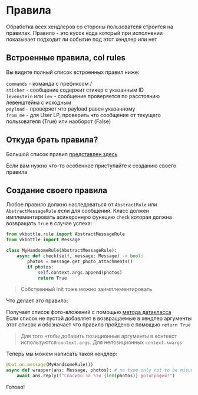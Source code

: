 # Правила

Обработка всех хендлеров со стороны пользователя строится на правилах. Правило - это кусок кода который при исполнении показывает подходит ли событие под этот хендлер или нет

## Встроенные правила, col rules

Вы видите полный список встроенных правил ниже:

`commands` - команда с префиксом /  
`sticker` - сообщение содержит стикер с указанным ID  
`levenstein` или `lev` - сообщение проверяется по расстоянию левенштейна с исходным  
`payload` - проверяет что payload равен указанному  
`from_me` - для User LP, проверить что сообщение от текущего пользователя (True) или наоборот (False)

## Откуда брать правила?

Большой список правил [представлен здесь](https://github.com/timoniq/vkbottle/blob/master/vkbottle/framework/framework/rule/rule.py)

Если вам нужно что-то особенное приступайте к созданию своего правила

## Создание своего правила

Любое правило должно наследоваться от `AbstractRule` или `AbstractMessageRule` если для сообщений. Класс должен имплементировать асинхронную функцию `check` которая должна возвращать `True` в случае успеха:

```python
from vkbottle.rule import AbstractMessageRule
from vkbottle import Message

class MyHandsomeRule(AbstractMessageRule):
    async def check(self, message: Message) -> bool:
        photos = message.get_photo_attachments()
        if photos:
            self.context.args.append(photos)
            return True
```

<blockquote>Собственный init тоже можно заимплементировать</blockquote>

Что делает это правило:

Получает список фото-вложений с помощью [метода датакласса](https://github.com/timoniq/vkbottle/blob/40e634a291a262c5dedacd3fb5fa8d8bc26eac9d/vkbottle/types/objects/messages.py#L246)  
Если список не пустой добавляет в возвращаемые в хендлер аргументы этот список и обозначает что правило пройдено с помощью `return True`

<blockquote>Для того чтобы добавить позиционные аргументы в контекст используются <code>context.args</code>. Для непозиционных <code>context.kwargs</code></blockquote>

Теперь мы можем написать такой хендлер:

```python
@bot.on.message(MyHandsomeRule())
async def wrapper(ans: Message, photos): # no type only not to be misunderstood
    await ans.reply(f"Спасибо за эти {len(photos)} фотографий!")
```

Готово!